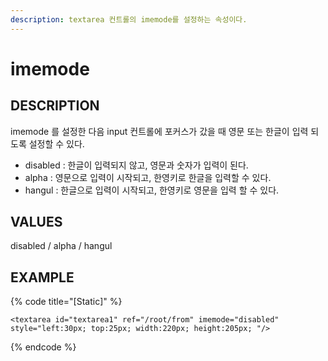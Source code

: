 ```yaml
---
description: textarea 컨트롤의 imemode를 설정하는 속성이다.
---
```


# imemode

## DESCRIPTION

imemode 를 설정한 다음 input 컨트롤에 포커스가 갔을 때 영문 또는 한글이 입력 되도록 설정할 수 있다.

* disabled : 한글이 입력되지 않고, 영문과 숫자가 입력이 된다.
* alpha : 영문으로 입력이 시작되고, 한영키로 한글을 입력할 수 있다.
* hangul : 한글으로 입력이 시작되고, 한영키로 영문을 입력 할 수 있다.   

## VALUES

disabled / alpha / hangul

## EXAMPLE

{% code title="\[Static\]" %}
```markup
<textarea id="textarea1" ref="/root/from" imemode="disabled" style="left:30px; top:25px; width:220px; height:205px; "/> 
```
{% endcode %}

